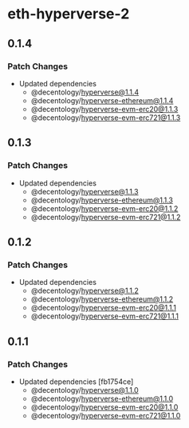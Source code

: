 # eth-hyperverse-2

## 0.1.4

### Patch Changes

-   Updated dependencies
    -   @decentology/hyperverse@1.1.4
    -   @decentology/hyperverse-ethereum@1.1.4
    -   @decentology/hyperverse-evm-erc20@1.1.3
    -   @decentology/hyperverse-evm-erc721@1.1.3

## 0.1.3

### Patch Changes

-   Updated dependencies
    -   @decentology/hyperverse@1.1.3
    -   @decentology/hyperverse-ethereum@1.1.3
    -   @decentology/hyperverse-evm-erc20@1.1.2
    -   @decentology/hyperverse-evm-erc721@1.1.2

## 0.1.2

### Patch Changes

-   Updated dependencies
    -   @decentology/hyperverse@1.1.2
    -   @decentology/hyperverse-ethereum@1.1.2
    -   @decentology/hyperverse-evm-erc20@1.1.1
    -   @decentology/hyperverse-evm-erc721@1.1.1

## 0.1.1

### Patch Changes

-   Updated dependencies [fb1754ce]
    -   @decentology/hyperverse@1.1.0
    -   @decentology/hyperverse-ethereum@1.1.0
    -   @decentology/hyperverse-evm-erc20@1.1.0
    -   @decentology/hyperverse-evm-erc721@1.1.0
